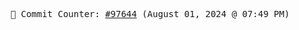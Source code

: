 <p align="center">
    <samp>
        📮 Commit Counter: <a href="https://github.com/Javascript-void0/Javascript-void0/commits/main">#97644</a> (August 01, 2024 @ 07:49 PM)
    </samp>
</p>